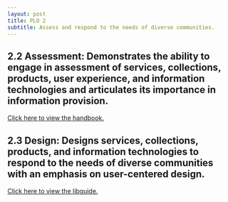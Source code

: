```yaml
---
layout: post
title: PLO 2
subtitle: Assess and respond to the needs of diverse communities.
---
```

## 2.2 Assessment: Demonstrates the ability to engage in assessment of services, collections, products, user experience, and information technologies and articulates its importance in information provision.


[Click here to view the handbook.]({{dunefskychadwick.github.io}}/assets/pdfs/knowledgeproduction.pdf)  
## 2.3 Design: Designs services, collections, products, and information technologies to respond to the needs of diverse communities with an emphasis on user-centered design.

[Click here to view the libguide.]({{dunefskychadwick.github.io}}/assets/libguides/collectionplan.html)  
